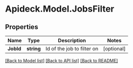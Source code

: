 # Apideck.Model.JobsFilter

## Properties

Name | Type | Description | Notes
------------ | ------------- | ------------- | -------------
**JobId** | **string** | Id of the job to filter on | [optional] 

[[Back to Model list]](../README.md#documentation-for-models) [[Back to API list]](../README.md#documentation-for-api-endpoints) [[Back to README]](../README.md)

